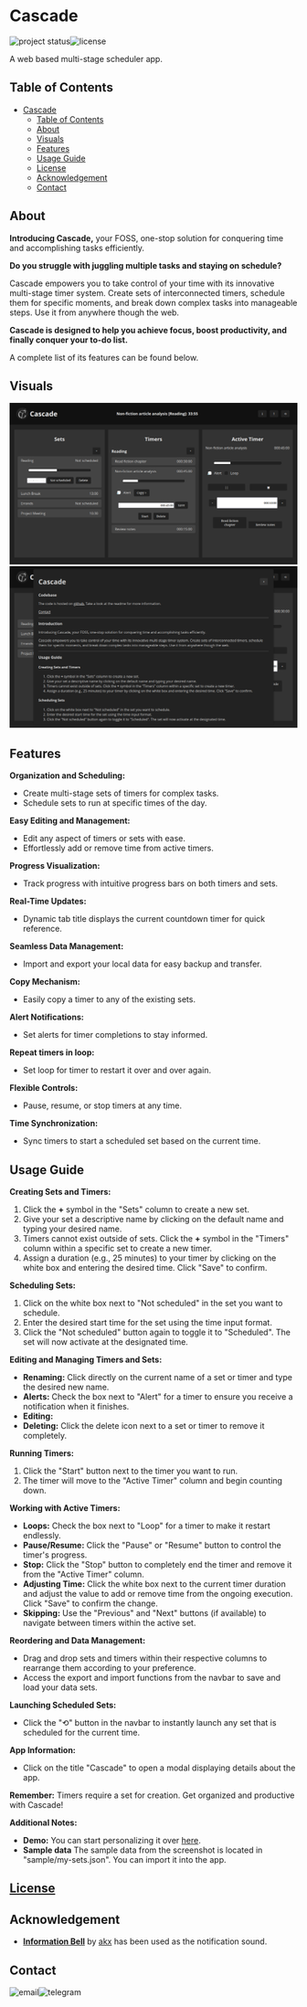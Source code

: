 # Cascade

[<img align="left" alt="project status" src="https://img.shields.io/badge/Status-Development-1D1A82?style=for-the-badge" />](#)&nbsp;&nbsp;
[<img align="left" alt="license" src="https://img.shields.io/badge/License-MIT-750014?style=for-the-badge" />](LICENSE)&nbsp;&nbsp;

A web based multi-stage scheduler app.

## Table of Contents

-   [Cascade](#cascade)
    -   [Table of Contents](#table-of-contents)
    -   [About](#about)
    -   [Visuals](#visuals)
    -   [Features](#features)
    -   [Usage Guide](#usage-guide)
    -   [License](#license)
    -   [Acknowledgement](#acknowledgement)
    -   [Contact](#contact)

## About

**Introducing Cascade,** your FOSS, one-stop solution for conquering time and accomplishing tasks efficiently.

**Do you struggle with juggling multiple tasks and staying on schedule?**

Cascade empowers you to take control of your time with its innovative multi-stage timer system. Create sets of interconnected timers, schedule them for specific moments, and break down complex tasks into manageable steps. Use it from anywhere though the web.

**Cascade is designed to help you achieve focus, boost productivity, and finally conquer your to-do list.**

A complete list of its features can be found below.

## Visuals

![Screenshot of app](sample/preview/desktop_preview.png)
![Screenshot of details](sample/preview/details_desktop_preview.png)

## Features

**Organization and Scheduling:**

-   Create multi-stage sets of timers for complex tasks.
-   Schedule sets to run at specific times of the day.

**Easy Editing and Management:**

-   Edit any aspect of timers or sets with ease.
-   Effortlessly add or remove time from active timers.

**Progress Visualization:**

-   Track progress with intuitive progress bars on both timers and sets.

**Real-Time Updates:**

-   Dynamic tab title displays the current countdown timer for quick reference.

**Seamless Data Management:**

-   Import and export your local data for easy backup and transfer.

**Copy Mechanism:**

-   Easily copy a timer to any of the existing sets.

**Alert Notifications:**

-   Set alerts for timer completions to stay informed.

**Repeat timers in loop:**

-   Set loop for timer to restart it over and over again.

**Flexible Controls:**

-   Pause, resume, or stop timers at any time.

**Time Synchronization:**

-   Sync timers to start a scheduled set based on the current time.

## Usage Guide

**Creating Sets and Timers:**

1. Click the **+** symbol in the "Sets" column to create a new set.
2. Give your set a descriptive name by clicking on the default name and typing your desired name.
3. Timers cannot exist outside of sets. Click the **+** symbol in the "Timers" column within a specific set to create a new timer.
4. Assign a duration (e.g., 25 minutes) to your timer by clicking on the white box and entering the desired time. Click "Save" to confirm.

**Scheduling Sets:**

1. Click on the white box next to "Not scheduled" in the set you want to schedule.
2. Enter the desired start time for the set using the time input format.
3. Click the "Not scheduled" button again to toggle it to "Scheduled". The set will now activate at the designated time.

**Editing and Managing Timers and Sets:**

-   **Renaming:** Click directly on the current name of a set or timer and type the desired new name.
-   **Alerts:** Check the box next to "Alert" for a timer to ensure you receive a notification when it finishes.
-   **Editing:**
-   **Deleting:** Click the delete icon next to a set or timer to remove it completely.

**Running Timers:**

1. Click the "Start" button next to the timer you want to run.
2. The timer will move to the "Active Timer" column and begin counting down.

**Working with Active Timers:**

-   **Loops:** Check the box next to "Loop" for a timer to make it restart endlessly.
-   **Pause/Resume:** Click the "Pause" or "Resume" button to control the timer's progress.
-   **Stop:** Click the "Stop" button to completely end the timer and remove it from the "Active Timer" column.
-   **Adjusting Time:** Click the white box next to the current timer duration and adjust the value to add or remove time from the ongoing execution. Click "Save" to confirm the change.
-   **Skipping:** Use the "Previous" and "Next" buttons (if available) to navigate between timers within the active set.

**Reordering and Data Management:**

-   Drag and drop sets and timers within their respective columns to rearrange them according to your preference.
-   Access the export and import functions from the navbar to save and load your data sets.

**Launching Scheduled Sets:**

-   Click the "⟲" button in the navbar to instantly launch any set that is scheduled for the current time.

**App Information:**

-   Click on the title "Cascade" to open a modal displaying details about the app.

**Remember:** Timers require a set for creation. Get organized and productive with Cascade!

**Additional Notes:**

-   **Demo:** You can start personalizing it over [here](https://shashotoNur.github.io/cascade/).
-   **Sample data** The sample data from the screenshot is located in "sample/my-sets.json". You can import it into the app.

## [License](LICENSE)

## Acknowledgement

-   **[Information Bell](https://github.com/akx/Notifications/blob/master/OGG/Information_Bell.ogg)** by [akx](https://github.com/akx) has been used as the notification sound.

## Contact

[<img align="left" alt="email" src="https://img.shields.io/badge/email-8838FF?logo=proton&logoColor=white&style=for-the-badge" />](mailto:shashoto.nur@proton.me?subject=Wanted%20to%20talk%20about%20Cascade)
[<img align="left" alt="telegram" src="https://img.shields.io/badge/telegram-229ED9?logo=telegram&logoColor=white&style=for-the-badge" />](https://t.me/shashoto)
